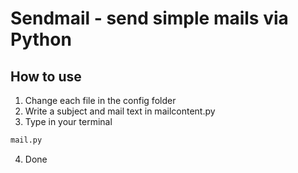 # Sendmail - send simple mails via Python

## How to use

1. Change each file in the config folder
2. Write a subject and mail text in mailcontent.py
3. Type in your terminal
```py
mail.py
```
4. Done